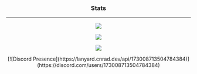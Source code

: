 ### <p align="center">Stats</p>

-----

<p align="center"> <img src="https://komarev.com/ghpvc/?username=Kuucheen"/> </p>

<p align="center"> <img src="https://github-readme-stats.vercel.app/api?username=Kuucheen&theme=github_dark"/> </p>

<p align="center"> <img src="https://github-readme-stats.vercel.app/api/top-langs/?username=Kuucheen&layout=compact&theme=github_dark"/> </p>

<p align="center"> [![Discord Presence](https://lanyard.cnrad.dev/api/173008713504784384)](https://discord.com/users/173008713504784384)
